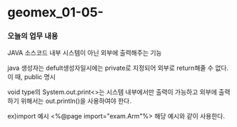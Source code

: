 # geomex_01-05-
<h3> 오늘의 업무 내용 </h3>
<p>JAVA 소스코드 내부 시스템이 아닌 외부에 출력해주는 기능 </p>
<p>java 생성자는 defult생성자일시에는 private로 지정되어 외부로 return해줄 수 없다. 이 때, public 명시</p>
<p>void type의 System.out.print<>는 시스템 내부에서만 출력이 가능하고 외부에 출력하기 위해서는 out.println()을 사용하여야 한다.
<p>ex)import 예시 <%@page import="exam.Arm"%> 해당 예시와 같이 사용한다.</p>
